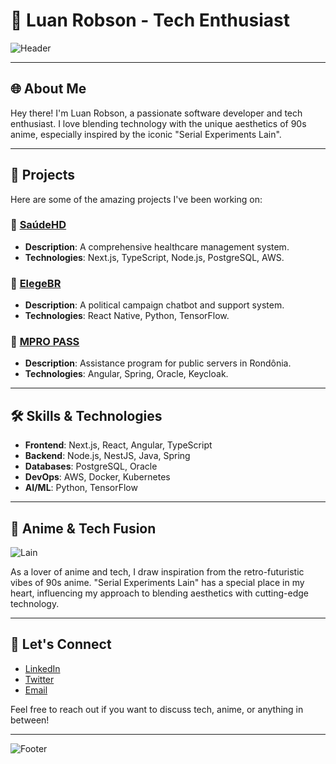 # 👾 Luan Robson - Tech Enthusiast

![Header](https://i.imgur.com/Npw5e3K.png)

---

## 🌐 About Me

Hey there! I'm Luan Robson, a passionate software developer and tech enthusiast. I love blending technology with the unique aesthetics of 90s anime, especially inspired by the iconic "Serial Experiments Lain". 

---

## 🚀 Projects

Here are some of the amazing projects I've been working on:

### 🔹 [SaúdeHD](https://github.com/LuanRobson/saudehd)
- **Description**: A comprehensive healthcare management system.
- **Technologies**: Next.js, TypeScript, Node.js, PostgreSQL, AWS.

### 🔹 [ElegeBR](https://github.com/LuanRobson/elegebr)
- **Description**: A political campaign chatbot and support system.
- **Technologies**: React Native, Python, TensorFlow.

### 🔹 [MPRO PASS](https://github.com/LuanRobson/mpro-pass)
- **Description**: Assistance program for public servers in Rondônia.
- **Technologies**: Angular, Spring, Oracle, Keycloak.


---

## 🛠️ Skills & Technologies

- **Frontend**: Next.js, React, Angular, TypeScript
- **Backend**: Node.js, NestJS, Java, Spring
- **Databases**: PostgreSQL, Oracle
- **DevOps**: AWS, Docker, Kubernetes
- **AI/ML**: Python, TensorFlow

---

## 🎨 Anime & Tech Fusion

![Lain](https://i.imgur.com/Q3ft5pH.gif)

As a lover of anime and tech, I draw inspiration from the retro-futuristic vibes of 90s anime. "Serial Experiments Lain" has a special place in my heart, influencing my approach to blending aesthetics with cutting-edge technology.

---

## 🌸 Let's Connect

- [LinkedIn](https://www.linkedin.com/in/luanrobson/)
- [Twitter](https://twitter.com/luanrobson)
- [Email](mailto:luan.robson@example.com)

Feel free to reach out if you want to discuss tech, anime, or anything in between!

---

![Footer](https://i.imgur.com/w2R3dxA.png)

